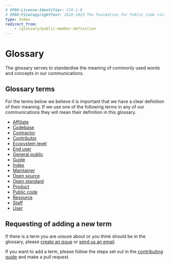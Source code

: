```yaml
---
# SPDX-License-Identifier: CC0-1.0
# SPDX-FileCopyrightText: 2018-2023 The Foundation for Public Code <info@publiccode.net>
type: Index
redirect_from:
    - /glossary/public-member-definition
---
```


# Glossary

The glossary serves to standardise the meaning of commonly used words and concepts in our communications.

## Glossary terms

For the terms below we believe it is important that we have a clear definition of their meaning.
If we use one of the following terms in any of our communications they will mean their definition in this glossary.

* [Affiliate](affiliate-definition.md)
* [Codebase](codebase-definition.md)
* [Contractor](contractor-definition.md)
* [Contributor](contributor-definition.md)
* [Ecosystem level](ecosystem-level-definition.md)
* [End user](end-user-definition.md)
* [General public](general-public-definition.md)
* [Guide](guide-definition.md)
* [Index](index-definition.md)
* [Maintainer](maintainer-definition.md)
* [Open source](open-source-definition.md)
* [Open standard](open-standard-definition.md)
* [Product](product-definition.md)
* [Public code](public-code-definition.md)
* [Resource](resource-definition.md)
* [Staff](staff-definition.md)
* [User](user-definition.md)

## Requesting of adding a new term

If there is a term you are unsure about or you think should be in the glossary, please [create an issue](https://github.com/publiccodenet/about/issues) or [send us an email](info@publiccode.net).

If you want to add a term, please follow the steps set out in the [contributing guide](../CONTRIBUTING.md) and make a pull request.
